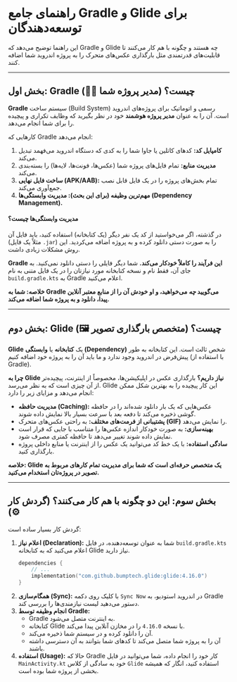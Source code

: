 # راهنمای جامع Gradle و Glide برای توسعه‌دهندگان

این راهنما توضیح می‌دهد که Gradle و Glide چه هستند و چگونه با هم کار می‌کنند تا قابلیت‌های قدرتمندی مثل بارگذاری عکس‌های متحرک را به پروژه اندروید شما اضافه کنند.

---

## بخش اول: Gradle چیست؟ (مدیر پروژه شما 🧑‍💼)

**Gradle** سیستم ساخت (Build System) رسمی و اتوماتیک برای پروژه‌های اندروید است. آن را به عنوان **مدیر پروژه هوشمند** خود در نظر بگیرید که وظایف تکراری و پیچیده را برای شما انجام می‌دهد.

کارهایی که Gradle انجام می‌دهد:
1.  **کامپایل کد:** کدهای کاتلین یا جاوا شما را به کدی که دستگاه اندروید می‌فهمد تبدیل می‌کند.
2.  **مدیریت منابع:** تمام فایل‌های پروژه شما (عکس‌ها، فونت‌ها، لایه‌ها) را بسته‌بندی می‌کند.
3.  **ساخت فایل نهایی (APK/AAB):** تمام بخش‌های پروژه را در یک فایل قابل نصب جمع‌آوری می‌کند.
4.  **مهم‌ترین وظیفه (برای این بحث): مدیریت وابستگی‌ها (Dependency Management).**

#### مدیریت وابستگی‌ها چیست؟
در گذشته، اگر می‌خواستید از کد یک نفر دیگر (یک کتابخانه) استفاده کنید، باید فایل آن (مثلاً یک فایل `.jar`) را به صورت دستی دانلود کرده و به پروژه اضافه می‌کردید. این روش مشکلات زیادی داشت.

**Gradle این فرآیند را کاملاً خودکار می‌کند.** شما دیگر فایلی را دستی دانلود نمی‌کنید. به جای آن، فقط نام و نسخه کتابخانه مورد نیازتان را در یک فایل متنی به نام `build.gradle.kts` به Gradle اعلام می‌کنید.

**خلاصه: شما به Gradle می‌گویید *چه* می‌خواهید، و او خودش آن را از منابع معتبر آنلاین پیدا، دانلود و به پروژه شما اضافه می‌کند.**

---

## بخش دوم: Glide چیست؟ (متخصص بارگذاری تصویر 🖼️)

**Glide** یک **کتابخانه** یا **وابستگی (Dependency)** شخص ثالث است. این کتابخانه به طور پیش‌فرض در اندروید وجود ندارد و ما باید آن را به پروژه خود اضافه کنیم (با استفاده از Gradle).

**چرا به Glide نیاز داریم؟**
بارگذاری عکس در اپلیکیشن‌ها، مخصوصاً از اینترنت، پیچیده‌تر از آن چیزی است که به نظر می‌رسد. Glide این کار پیچیده را به بهترین شکل ممکن انجام می‌دهد و مزایای زیر را دارد:
- **مدیریت حافظه (Caching):** عکس‌هایی که یک بار دانلود شده‌اند را در حافظه گوشی ذخیره می‌کند تا دفعه بعد با سرعت بسیار بالا نمایش داده شوند.
- **پشتیبانی از فرمت‌های مختلف:** به راحتی عکس‌های متحرک **(GIF)** را نمایش می‌دهد.
- **بهینه‌سازی:** به صورت خودکار اندازه عکس‌ها را متناسب با جایی که قرار است نمایش داده شوند تغییر می‌دهد تا حافظه کمتری مصرف شود.
- **سادگی استفاده:** با یک خط کد می‌توانید یک عکس را از اینترنت یا منابع داخلی پروژه بارگذاری کنید.

**خلاصه: Glide یک متخصص حرفه‌ای است که شما برای مدیریت تمام کارهای مربوط به تصویر در پروژه‌تان استخدام می‌کنید.**

---

## بخش سوم: این دو چگونه با هم کار می‌کنند؟ (گردش کار ⚙️)

گردش کار بسیار ساده است:
1.  **اعلام نیاز (Declaration):** شما به عنوان توسعه‌دهنده، در فایل `build.gradle.kts` اعلام می‌کنید که به کتابخانه Glide نیاز دارید.
    ```kotlin
    dependencies {
        // ...
        implementation("com.github.bumptech.glide:glide:4.16.0")
    }
    ```
2.  **همگام‌سازی (Sync):** با کلیک روی دکمه `Sync Now` در اندروید استودیو، به Gradle دستور می‌دهید لیست نیازمندی‌ها را بررسی کند.
3.  **انجام وظیفه توسط Gradle:**
    - Gradle به اینترنت متصل می‌شود.
    - کتابخانه Glide با نسخه `4.16.0` را در مخازن آنلاین پیدا می‌کند.
    - آن را دانلود کرده و در سیستم شما ذخیره می‌کند.
    - آن را به پروژه شما متصل می‌کند تا کدهای شما بتوانند به آن دسترسی داشته باشند.
4.  **استفاده (Usage):** حالا که Gradle کار خود را انجام داده، شما می‌توانید در فایل `MainActivity.kt` خود به سادگی از کلاس `Glide` استفاده کنید، انگار که همیشه بخشی از پروژه شما بوده است.
